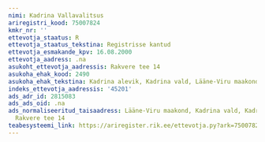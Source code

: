 ```yaml
---
nimi: Kadrina Vallavalitsus
ariregistri_kood: 75007824
kmkr_nr: ''
ettevotja_staatus: R
ettevotja_staatus_tekstina: Registrisse kantud
ettevotja_esmakande_kpv: 16.08.2000
ettevotja_aadress: .na
asukoht_ettevotja_aadressis: Rakvere tee 14
asukoha_ehak_kood: 2490
asukoha_ehak_tekstina: Kadrina alevik, Kadrina vald, Lääne-Viru maakond
indeks_ettevotja_aadressis: '45201'
ads_adr_id: 2815083
ads_ads_oid: .na
ads_normaliseeritud_taisaadress: Lääne-Viru maakond, Kadrina vald, Kadrina alevik,
  Rakvere tee 14
teabesysteemi_link: https://ariregister.rik.ee/ettevotja.py?ark=75007824&ref=rekvisiidid
---
```

